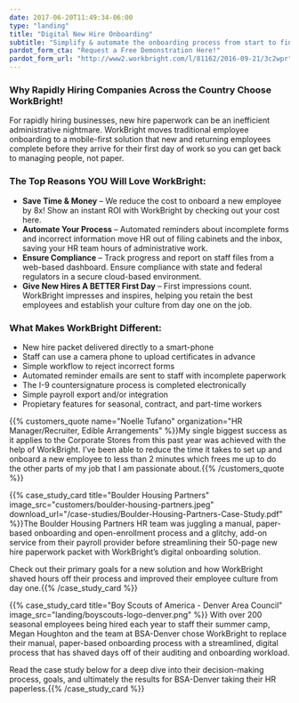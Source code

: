 ```yaml
---
date: 2017-06-20T11:49:34-06:00
type: "landing"
title: "Digital New Hire Onboarding"
subtitle: "Simplify & automate the onboarding process from start to finish!"
pardot_form_cta: "Request a Free Demonstration Here!"
pardot_form_url: "http://www2.workbright.com/l/81162/2016-09-21/3c2wpr"
---
```


### Why Rapidly Hiring Companies Across the Country Choose WorkBright!

For rapidly hiring businesses, new hire paperwork can be an inefficient administrative nightmare. WorkBright moves traditional employee onboarding to a mobile-first solution that new and returning employees complete before they arrive for their first day of work so you can get back to managing people, not paper.

### The Top Reasons YOU Will Love WorkBright: 

- **Save Time & Money** – We reduce the cost to onboard a new employee by 8x! Show an instant ROI with WorkBright by checking out your cost here.
- **Automate Your Process** – Automated reminders about incomplete forms and incorrect information move HR out of filing cabinets and the inbox, saving your HR team hours of administrative work.
- **Ensure Compliance** – Track progress and report on staff files from a web-based dashboard. Ensure compliance with state and federal regulators in a secure cloud-based environment.
- **Give New Hires A BETTER First Day** – First impressions count. WorkBright impresses and inspires, helping you retain the best employees and establish your culture from day one on the job.

### What Makes WorkBright Different:

- New hire packet delivered directly to a smart-phone
- Staff can use a camera phone to upload certificates in advance
- Simple workflow to reject incorrect forms
- Automated reminder emails are sent to staff with incomplete paperwork
- The I-9 countersignature process is completed electronically
- Simple payroll export and/or integration
- Propietary features for seasonal, contract, and part-time workers

{{% customers_quote name="Noelle Tufano" organization="HR Manager/Recruiter, Edible Arrangements" %}}My single biggest success as it applies to the Corporate Stores from this past year was achieved with the help of WorkBright. I’ve been able to reduce the time it takes to set up and onboard a new employee to less than 2 minutes which frees me up to do the other parts of my job that I am passionate about.{{% /customers_quote %}}

{{% case_study_card title="Boulder Housing Partners" image_src="customers/boulder-housing-partners.jpeg" download_url="/case-studies/Boulder-Housing-Partners-Case-Study.pdf" %}}The Boulder Housing Partners HR team was juggling a manual, paper-based onboarding and open-enrollment process and a glitchy, add-on service from their payroll provider before streamlining their 50-page new hire paperwork packet with WorkBright’s digital onboarding solution.

Check out their primary goals for a new solution and how WorkBright shaved hours off their process and improved their employee culture from day one.{{% /case_study_card %}}


{{% case_study_card title="Boy Scouts of America - Denver Area Council" image_src="landing/boyscouts-logo-denver.png" %}}
With over 200 seasonal employees being hired each year to staff their summer camp, Megan Houghton and the team at BSA-Denver chose WorkBright to replace their manual, paper-based onboarding process with a streamlined, digital process that has shaved days off of their auditing and onboarding workload.

Read the case study below for a deep dive into their decision-making process, goals, and ultimately the results for BSA-Denver taking their HR paperless.{{% /case_study_card %}}